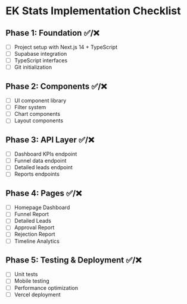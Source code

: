 # EK Stats Implementation Checklist

## Phase 1: Foundation ✅/❌
- [ ] Project setup with Next.js 14 + TypeScript
- [ ] Supabase integration
- [ ] TypeScript interfaces
- [ ] Git initialization

## Phase 2: Components ✅/❌  
- [ ] UI component library
- [ ] Filter system
- [ ] Chart components
- [ ] Layout components

## Phase 3: API Layer ✅/❌
- [ ] Dashboard KPIs endpoint
- [ ] Funnel data endpoint
- [ ] Detailed leads endpoint
- [ ] Reports endpoints

## Phase 4: Pages ✅/❌
- [ ] Homepage Dashboard
- [ ] Funnel Report
- [ ] Detailed Leads
- [ ] Approval Report
- [ ] Rejection Report  
- [ ] Timeline Analytics

## Phase 5: Testing & Deployment ✅/❌
- [ ] Unit tests
- [ ] Mobile testing
- [ ] Performance optimization
- [ ] Vercel deployment